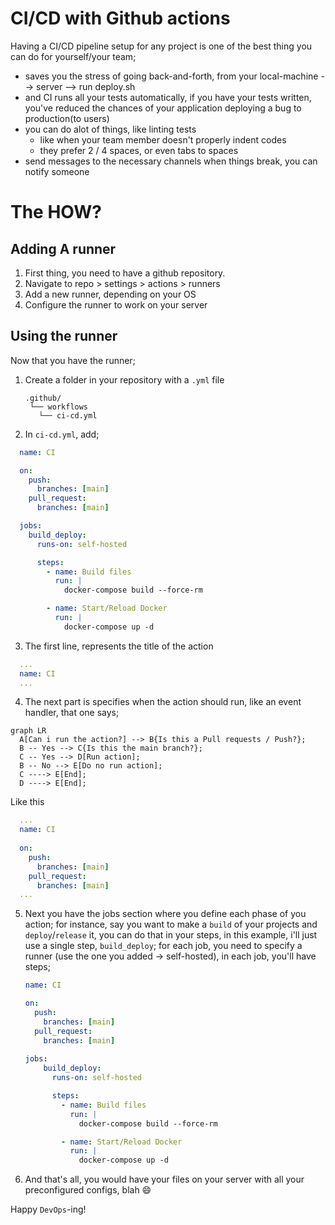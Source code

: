 # CI/CD with Github actions

Having a CI/CD pipeline setup for any project is one of the best thing you can do for yourself/your team;
- saves you the stress of going back-and-forth, from your local-machine --> server --> run deploy.sh
- and CI runs all your tests automatically, if you have your tests written, you've reduced the chances of your application deploying a bug to production(to users)
- you can do alot of things, like linting tests
  - like when your team member doesn't properly indent codes
  - they prefer 2 / 4 spaces, or even tabs to spaces
- send messages to the necessary channels when things break, you can notify someone

# The HOW?

## Adding A runner

1. First thing, you need to have a github repository.
2. Navigate to repo > settings > actions > runners
3. Add a new runner, depending on your OS
4. Configure the runner to work on your server

## Using the runner

Now that you have the runner;

1. Create a folder in your repository with a `.yml` file
   ```tree
   .github/
    └── workflows
      └── ci-cd.yml
   ```
2. In `ci-cd.yml`, add;
  ```yml
    name: CI

    on:
      push:
        branches: [main]
      pull_request:
        branches: [main]

    jobs:
      build_deploy:
        runs-on: self-hosted

        steps:
          - name: Build files
            run: |
              docker-compose build --force-rm

          - name: Start/Reload Docker
            run: |
              docker-compose up -d
  ```
3. The first line, represents the title of the action
  ```yml
    ...
    name: CI
    ...
  ```
4. The next part is specifies when the action should run, like an event handler, that one says;
    
  ```mermaid
  graph LR
    A[Can i run the action?] --> B{Is this a Pull requests / Push?};
    B -- Yes --> C{Is this the main branch?};
    C -- Yes --> D[Run action];
    B -- No --> E[Do no run action];
    C ----> E[End];
    D ----> E[End];
  ```
  Like this
  ```yml
    ...
    name: CI
    
    on:
      push:
        branches: [main]
      pull_request:
        branches: [main]
    ...
  ```
5. Next you have the jobs section where you define each phase of you action;
  for instance, say you want to make a `build` of your projects and `deploy`/`release` it, you can do that in your steps, in this example,
  i'll just use a single step, `build_deploy`; for each job, you need to specify a runner (use the one you added -> self-hosted), in each job, you'll have steps;
  
    ```yml
    name: CI
    
    on:
      push:
        branches: [main]
      pull_request:
        branches: [main]
      
    jobs:
        build_deploy:
          runs-on: self-hosted

          steps:
            - name: Build files
              run: |
                docker-compose build --force-rm

            - name: Start/Reload Docker
              run: |
                docker-compose up -d
    ```
6. And that's all, you would have your files on your server with all your preconfigured configs, blah 😄

Happy `DevOps`-ing!
